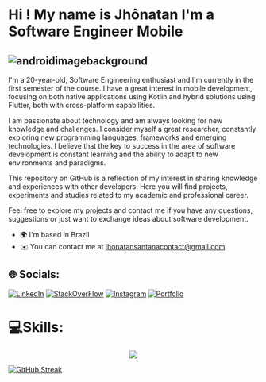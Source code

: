 
# Hi ! My name is Jhônatan I'm a Software Engineer Mobile
![androidimagebackground](https://github.com/reisdeveloper/reisdeveloper/assets/113706844/1e47519f-2796-4124-b8d2-5ad5cefd2dd0)
--------------------------------------------------------------------------------------------------------------------------------
I'm a 20-year-old, Software Engineering enthusiast and I'm currently in the first semester of the course. I have a great interest in mobile development, focusing on both native applications using Kotlin and hybrid solutions using Flutter, both with cross-platform capabilities.

I am passionate about technology and am always looking for new knowledge and challenges. I consider myself a great researcher, constantly exploring new programming languages, frameworks and emerging technologies. I believe that the key to success in the area of software development is constant learning and the ability to adapt to new environments and paradigms.

This repository on GitHub is a reflection of my interest in sharing knowledge and experiences with other developers. Here you will find projects, experiments and studies related to my academic and professional career.

Feel free to explore my projects and contact me if you have any questions, suggestions or just want to exchange ideas about software development.

* 🌍  I'm based in Brazil
* ✉️  You can contact me at jhonatansantanacontact@gmail.com

## 🌐 Socials:

[![LinkedIn](https://img.shields.io/badge/LinkedIn-0077B5?style=for-the-badge&logo=linkedin&logoColor=white)](https://www.linkedin.com/in/jhonatansantana/)
[![StackOverFlow](https://img.shields.io/badge/Stack_Overflow-FE7A16?style=for-the-badge&logo=stack-overflow&logoColor=white)]()
[![Instagram](https://img.shields.io/badge/Instagram-E4405F?style=for-the-badge&logo=instagram&logoColor=white)]()
[![Portfolio](https://img.shields.io/badge/Portfolio-255E63?style=for-the-badge&logo=About.me&logoColor=white)]()



# 💻Skills:
<p align="center">
  <a href="https://skillicons.dev">
    <img src="https://skillicons.dev/icons?i=git,gitlab,kubernetes,docker,aws,c,cpp,cs,dotnet,java,dart,flutter,kotlin,html,css,js,sqlite,mysql,firebase,nodejs,androidstudio,pycharm,vscode,visualstudio,stackoverflow,obsidian,notion," />
  </a>
</p>

<a href="https://git.io/streak-stats"><img src="https://streak-stats.demolab.com?user=reisdeveloper&theme=whatsapp-dark2&card_width=496" alt="GitHub Streak" /></a>











